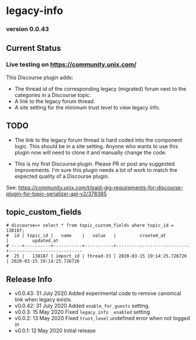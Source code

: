 # legacy-info

### version 0.0.43

## Current Status

### Live testing on https://community.unix.com/

This Discourse plugin adds:

- The thread id of the corresponding legacy (migrated) forum next to the categories in a Discourse topic.
- A link to the legacy forum thread.
- A site setting for the minimum trust level to view legacy info.

## TODO

- The link to the legacy forum thread is hard coded into the component logic. This should be in a site setting. Anyone who wants to use this plugin now will need to clone it and manually change the code.

- This is my first Discourse plugin. Please PR or post any suggested improvements. I'm sure this plugin needs a lot of work to match the expected quality of a Discourse plugin.

See: https://community.unix.com/t/paid-gig-requirements-for-discourse-plugin-for-topic-serializer-api-v2/378385

## topic_custom_fields

```
# discourse=> select * from topic_custom_fields where topic_id = 138187;
#  id | topic_id |   name    |   value   |         created_at         |         updated_at
# ----+----------+-----------+-----------+----------------------------+----------------------------
#  25 |   138187 | import_id | thread-33 | 2020-03-15 19:14:25.726726 | 2020-03-15 19:14:25.726726
```

## Release Info

- v0.0.43: 31 July 2020 Added experimental code to remove canonical link when legacy exists.
- v0.0.42: 31 July 2020 Added `enable_for_guests` setting.
- v0.0.3: 15 May 2020 Fixed `legacy_info _enabled` setting
- v0.0.2: 13 May 2020 Fixed `trust_level` undefined error when not logged in
- v0.0.1: 12 May 2020 Initial release
